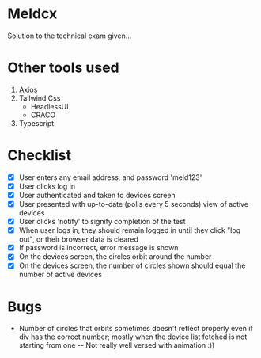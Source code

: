 # Meldcx
Solution to the technical exam given...
# Other tools used
1. Axios
2. Tailwind Css
    * HeadlessUI
    * CRACO
3. Typescript

# Checklist
* [x] User enters any email address, and password 'meld123'
* [x] User clicks log in
* [x] User authenticated and taken to devices screen
* [x] User presented with up-to-date (polls every 5 seconds) view of active devices
* [x] User clicks 'notify' to signify completion of the test
* [x] When user logs in, they should remain logged in until they click "log out", or their browser data is cleared
* [x] If password is incorrect, error message is shown
* [x] On the devices screen, the circles orbit around the number
* [x] On the devices screen, the number of circles shown should equal the number of active devices

# Bugs
* Number of circles that orbits sometimes doesn't reflect properly even if div has the correct number; mostly when the device list fetched is not starting from one -- Not really well versed with animation :))